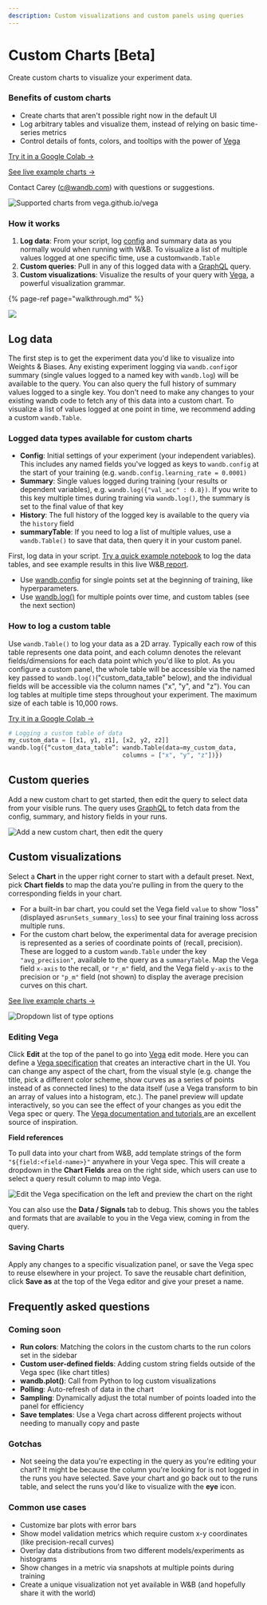 ```yaml
---
description: Custom visualizations and custom panels using queries
---
```


# Custom Charts \[Beta\]

Create custom charts to visualize your experiment data.

### **Benefits of custom charts**

* Create charts that aren't possible right now in the default UI
* Log arbitrary tables and visualize them, instead of relying on basic time-series metrics
* Control details of fonts, colors, and tooltips with the power of [Vega](https://vega.github.io/vega/)

[Try it in a Google Colab →](http://bit.ly/custom-charts-colab)

[See live example charts →](https://app.wandb.ai/demo-team/custom-charts/reports/Custom-Charts--VmlldzoyMTk5MDc)

Contact Carey \(c@wandb.com\) with questions or suggestions.

![Supported charts from vega.github.io/vega](../../../.gitbook/assets/screen-shot-2020-09-09-at-2.18.17-pm.png)

### How it works

1. **Log data**: From your script, log [config](../../../library/config.md) and summary data as you normally would when running with W&B. To visualize a list of multiple values logged at one specific time, use a custom`wandb.Table`
2. **Custom queries**: Pull in any of this logged data with a [GraphQL](https://graphql.org/) query.
3. **Custom visualizations**: Visualize the results of your query with [Vega](https://vega.github.io/vega/), a powerful visualization grammar. 

{% page-ref page="walkthrough.md" %}

![](../../../.gitbook/assets/pr-roc.png)

## Log data

The first step is to get the experiment data you'd like to visualize into Weights & Biases. Any existing experiment logging via `wandb.config`or summary \(single values logged to a named key with `wandb.log`\) will be available to the query. You can also query the full history of summary values logged to a single key. You don't need to make any changes to your existing wandb code to fetch any of this data into a custom chart. To visualize a list of values logged at one point in time, we recommend adding a custom `wandb.Table`.

### **Logged data types available for custom charts**

* **Config**: Initial settings of your experiment \(your independent variables\). This includes any named fields you've logged as keys to `wandb.config` at the start of your training \(e.g. `wandb.config.learning_rate = 0.0001)`
* **Summary**: Single values logged during training \(your results or dependent variables\), e.g. `wandb.log({"val_acc" : 0.8})`. If you write to this key multiple times during training via `wandb.log()`, the summary is set to the final value of that key 
* **History**:  The full history of the logged key is available to the query via the `history` field
* **summaryTable**: If you need to log a list of multiple values, use a `wandb.Table()` to save that data, then query it in your custom panel.

First, log data in your script. [Try a quick example notebook](https://bit.ly/custom-charts-colab) to log the data tables, and see example results in this live W&B[ report](https://app.wandb.ai/demo-team/custom-charts/reports/Custom-Charts--VmlldzoyMTk5MDc).

* Use [wandb.config](../../../library/config.md) for single points set at the beginning of training, like hyperparameters. 
* Use [wandb.log\(\)](../../../library/log.md) for multiple points over time, and custom tables \(see the next section\)

### **How to log a custom table**

Use `wandb.Table()` to log your data as a  2D array. Typically each row of this table represents one data point, and each column denotes the relevant fields/dimensions for each data point which you'd like to plot. As you configure a custom panel, the whole table will be accessible via the named key passed to `wandb.log()`\("custom\_data\_table" below\), and the individual fields will be accessible via the column names \("x", "y", and "z"\). You can log tables at multiple time steps throughout your experiment. The maximum size of each table is 10,000 rows. 

[Try it in a Google Colab →](http://bit.ly/custom-charts-colab)

```python
# Logging a custom table of data
my_custom_data = [[x1, y1, z1], [x2, y2, z2]]
wandb.log({“custom_data_table”: wandb.Table(data=my_custom_data,
                                columns = ["x", "y", "z"])})
```

## Custom queries

Add a new custom chart to get started, then edit the query to select data from your visible runs. The query uses [GraphQL](https://graphql.org/) to fetch data from the config, summary, and history fields in your runs.

![Add a new custom chart, then edit the query](../../../.gitbook/assets/2020-08-28-06.42.40.gif)

## Custom visualizations

Select a **Chart** in the upper right corner to start with a default preset. Next, pick **Chart fields**  to map the data you're pulling in from the query to the corresponding fields in your chart. 

* For a built-in bar chart, you could set the Vega field `value` to show "loss" \(displayed as`runSets_summary_loss`\) to see your final training loss across multiple runs. 
* For the custom chart below, the experimental data for average precision is represented as a series of coordinate points of \(recall, precision\). These are logged to a custom `wandb.Table` under the key `"avg_precision"`, available to the query as a `summaryTable`. Map the Vega field `x-axis` to the recall, or `"r_m"` field, and the Vega field `y-axis` to the precision or `"p_m"` field \(not shown\) to display the average precision curves on this chart.

[See live example charts →](https://app.wandb.ai/demo-team/custom-charts/reports/Custom-Charts--VmlldzoyMTk5MDc)

![Dropdown list of type options](../../../.gitbook/assets/screen-shot-2020-08-28-at-7.00.02-am.png)

### Editing Vega

Click **Edit** at the top of the panel to go into [Vega](https://vega.github.io/vega/) edit mode. Here you can define a [Vega specification](https://vega.github.io/vega/docs/specification/) that creates an interactive chart in the UI.  You can change any aspect of the chart, from the visual style \(e.g. change the title, pick a different color scheme, show curves as a series of points instead of as connected lines\) to the data itself \(use a Vega transform to bin an array of values into a histogram, etc.\). The panel preview will update interactively, so you can see the effect of your changes as you edit the Vega spec or query. The [Vega documentation and tutorials ](https://vega.github.io/vega/)are an excellent source of inspiration.

**Field references**

To pull data into your chart from W&B, add template strings of the form `"${field:<field-name>}"` anywhere in your Vega spec. This will create a dropdown in the **Chart Fields** area on the right side, which users can use to select a query result column to map into Vega.

![Edit the Vega specification on the left and preview the chart on the right](../../../.gitbook/assets/screen-shot-2020-08-28-at-7.04.32-am.png)

You can also use the **Data / Signals** tab to debug. This shows you the tables and formats that are available to you in the Vega view, coming in from the query.

### Saving Charts

Apply any changes to a specific visualization panel, or save the Vega spec to reuse elsewhere in your project. To save the reusable chart definition, click **Save as** at the top of the Vega editor and give your preset a name. 

## Frequently asked questions

### Coming soon

* **Run colors**: Matching the colors in the custom charts to the run colors set in the sidebar
* **Custom user-defined fields**: Adding custom string fields outside of the Vega spec \(like chart titles\)
* **wandb.plot\(\)**: Call from Python to log custom visualizations
* **Polling**: Auto-refresh of data in the chart
* **Sampling**: Dynamically adjust the total number of points loaded into the panel for efficiency
* **Save templates**: Use a Vega chart across different projects without needing to manually copy and paste

### Gotchas

* Not seeing the data you're expecting in the query as you're editing your chart? It might be because the column you're looking for is not logged in the runs you have selected. Save your chart and go back out to the runs table, and select the runs you'd like to visualize with the **eye** icon.

### Common use cases

* Customize bar plots with error bars
* Show model validation metrics which require custom x-y coordinates \(like precision-recall curves\)
* Overlay data distributions from two different models/experiments as histograms
* Show changes in a metric via snapshots at multiple points during training
* Create a unique visualization not yet available in W&B \(and hopefully share it with the world\) 

